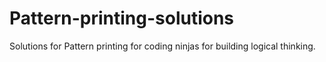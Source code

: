 # Pattern-printing-solutions
Solutions for Pattern printing for coding ninjas for building logical thinking.

